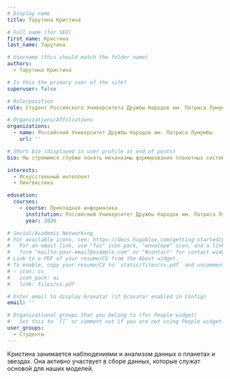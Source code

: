 ```yaml
---
# Display name
title: Тарутина Кристина

# Full name (for SEO)
first_name: Кристина
last_name: Тарутина

# Username (this should match the folder name)
authors:
  - Тарутина Кристина

# Is this the primary user of the site?
superuser: false

# Role/position
role: Студент Российского Университета Дружбы Народов им. Патриса Лумумбы

# Organizations/Affiliations
organizations:
  - name: Российский Университет Дружбы Народов им. Патриса Лумумбы
    url: ''

# Short bio (displayed in user profile at end of posts)
bio: Мы стремимся глубже понять механизмы формирования планетных систем, используя современные методы теоретического анализа и численного моделирования. Наша цель — не только расширить границы научного знания, но и сделать результаты нашего исследования доступными для широкой аудитории.

interests:
  - Искусственный интеллект
  - Лингвистика

education:
  courses:
    - course: Прикладная информатика
      institution: Российский Университет Дружбы Народов им. Патриса Лумумбы
      year: 2026

# Social/Academic Networking
# For available icons, see: https://docs.hugoblox.com/getting-started/page-builder/#icons
#   For an email link, use "fas" icon pack, "envelope" icon, and a link in the
#   form "mailto:your-email@example.com" or "#contact" for contact widget.
# Link to a PDF of your resume/CV from the About widget.
# To enable, copy your resume/CV to `static/files/cv.pdf` and uncomment the lines below.
# - icon: cv
#   icon_pack: ai
#   link: files/cv.pdf

# Enter email to display Gravatar (if Gravatar enabled in Config)
email: ''

# Organizational groups that you belong to (for People widget)
#   Set this to `[]` or comment out if you are not using People widget.
user_groups:
  - Студенты
---
```


Кристина занимается наблюдениями и анализом данных о планетах и звездах. Она активно участвует в сборе данных, которые служат основой для наших моделей. 
